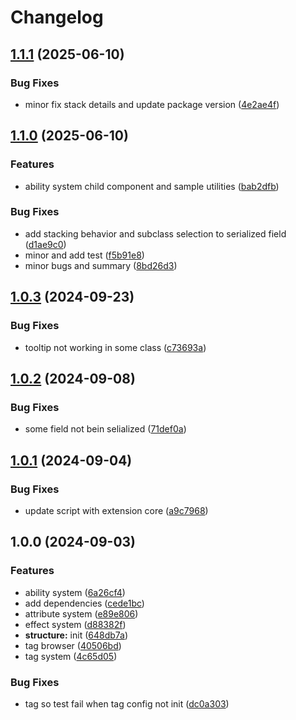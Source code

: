 # Changelog

## [1.1.1](https://github.com/h2v9696/UnityGAS/compare/v1.1.0...v1.1.1) (2025-06-10)


### Bug Fixes

* minor fix stack details and update package version ([4e2ae4f](https://github.com/h2v9696/UnityGAS/commit/4e2ae4fb708a8bfef003c0df6443a97faa5aea1b))

## [1.1.0](https://github.com/h2v9696/UnityGAS/compare/v1.0.3...v1.1.0) (2025-06-10)


### Features

* ability system child component and sample utilities ([bab2dfb](https://github.com/h2v9696/UnityGAS/commit/bab2dfbcffa638a9003c5619d56b7e8e8ee56d84))


### Bug Fixes

* add stacking behavior and subclass selection to serialized field ([d1ae9c0](https://github.com/h2v9696/UnityGAS/commit/d1ae9c090d3496ae6721d2b09a63bebf26e46a50))
* minor and add test ([f5b91e8](https://github.com/h2v9696/UnityGAS/commit/f5b91e84c29d0b6ec3aee740425753dfd41e242f))
* minor bugs and summary ([8bd26d3](https://github.com/h2v9696/UnityGAS/commit/8bd26d34328ba2e538f1153853184fc2fa900dfa))

## [1.0.3](https://github.com/h2v9696/UnityGAS/compare/v1.0.2...v1.0.3) (2024-09-23)


### Bug Fixes

* tooltip not working in some class ([c73693a](https://github.com/h2v9696/UnityGAS/commit/c73693a3b9e893d35bb9ad851cd1be743db44846))

## [1.0.2](https://github.com/h2v9696/UnityGAS/compare/v1.0.1...v1.0.2) (2024-09-08)


### Bug Fixes

* some field not bein selialized ([71def0a](https://github.com/h2v9696/UnityGAS/commit/71def0afcb03530fbd010fa5900a47ca1a32e2f2))

## [1.0.1](https://github.com/h2v9696/UnityGAS/compare/v1.0.0...v1.0.1) (2024-09-04)


### Bug Fixes

* update script with extension core ([a9c7968](https://github.com/h2v9696/UnityGAS/commit/a9c7968d440b3fc63084c417e221d7db626f1712))

## 1.0.0 (2024-09-03)


### Features

* ability system ([6a26cf4](https://github.com/h2v9696/UnityGAS/commit/6a26cf49b36a6af59a00d07ed00ba94122aa527e))
* add dependencies ([cede1bc](https://github.com/h2v9696/UnityGAS/commit/cede1bc53bed68305ce9b017b3d6487f103cd5be))
* attribute system ([e89e806](https://github.com/h2v9696/UnityGAS/commit/e89e806f08c6a7923ab636ddb9470f8ccd12af54))
* effect system ([d88382f](https://github.com/h2v9696/UnityGAS/commit/d88382f560aae003dd026d52d486b35ab4ee943b))
* **structure:** init ([648db7a](https://github.com/h2v9696/UnityGAS/commit/648db7a6e04a93eca2cf55b1e695eac754827e55))
* tag browser ([40506bd](https://github.com/h2v9696/UnityGAS/commit/40506bd00b7bec85c2307bfe6ca4ae91c076ffce))
* tag system ([4c65d05](https://github.com/h2v9696/UnityGAS/commit/4c65d053d03a0db8744408ba271e2c86dc32be0e))


### Bug Fixes

* tag so test fail when tag config not init ([dc0a303](https://github.com/h2v9696/UnityGAS/commit/dc0a303fc8e79b676170289d85909e7224f70216))
